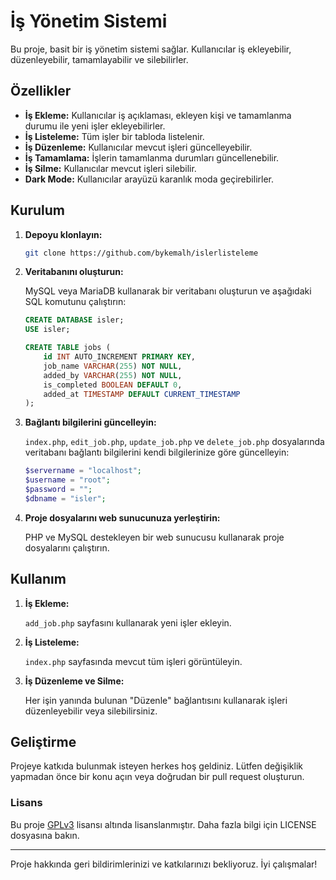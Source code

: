 # İş Yönetim Sistemi

Bu proje, basit bir iş yönetim sistemi sağlar. Kullanıcılar iş ekleyebilir, düzenleyebilir, tamamlayabilir ve silebilirler.

## Özellikler

- **İş Ekleme:** Kullanıcılar iş açıklaması, ekleyen kişi ve tamamlanma durumu ile yeni işler ekleyebilirler.
- **İş Listeleme:** Tüm işler bir tabloda listelenir.
- **İş Düzenleme:** Kullanıcılar mevcut işleri güncelleyebilir.
- **İş Tamamlama:** İşlerin tamamlanma durumları güncellenebilir.
- **İş Silme:** Kullanıcılar mevcut işleri silebilir.
- **Dark Mode:** Kullanıcılar arayüzü karanlık moda geçirebilirler.

## Kurulum

1. **Depoyu klonlayın:**

    ```bash
    git clone https://github.com/bykemalh/islerlisteleme
    ```

2. **Veritabanını oluşturun:**

    MySQL veya MariaDB kullanarak bir veritabanı oluşturun ve aşağıdaki SQL komutunu çalıştırın:

    ```sql
    CREATE DATABASE isler;
    USE isler;

    CREATE TABLE jobs (
        id INT AUTO_INCREMENT PRIMARY KEY,
        job_name VARCHAR(255) NOT NULL,
        added_by VARCHAR(255) NOT NULL,
        is_completed BOOLEAN DEFAULT 0,
        added_at TIMESTAMP DEFAULT CURRENT_TIMESTAMP
    );
    ```

3. **Bağlantı bilgilerini güncelleyin:**

    `index.php`, `edit_job.php`, `update_job.php` ve `delete_job.php` dosyalarında veritabanı bağlantı bilgilerini kendi bilgilerinize göre güncelleyin:

    ```php
    $servername = "localhost";
    $username = "root";
    $password = "";
    $dbname = "isler";
    ```

4. **Proje dosyalarını web sunucunuza yerleştirin:**

    PHP ve MySQL destekleyen bir web sunucusu kullanarak proje dosyalarını çalıştırın.

## Kullanım

1. **İş Ekleme:**

    `add_job.php` sayfasını kullanarak yeni işler ekleyin.

2. **İş Listeleme:**

    `index.php` sayfasında mevcut tüm işleri görüntüleyin.

3. **İş Düzenleme ve Silme:**

    Her işin yanında bulunan "Düzenle" bağlantısını kullanarak işleri düzenleyebilir veya silebilirsiniz.

## Geliştirme

Projeye katkıda bulunmak isteyen herkes hoş geldiniz. Lütfen değişiklik yapmadan önce bir konu açın veya doğrudan bir pull request oluşturun.

### Lisans

Bu proje [GPLv3](https://www.gnu.org/licenses/gpl-3.0.tr.html) lisansı altında lisanslanmıştır. Daha fazla bilgi için LICENSE dosyasına bakın.

---

Proje hakkında geri bildirimlerinizi ve katkılarınızı bekliyoruz. İyi çalışmalar!

